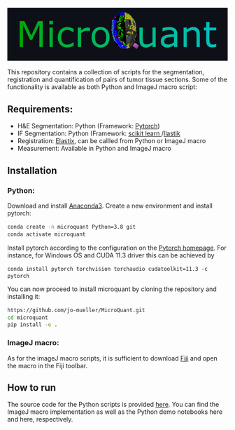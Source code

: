 ![Logo](/Logo/Logo.png)

This repository contains a collection of scripts for the segmentation, registration and quantification of pairs of tumor tissue sections. Some of the functionality is available as both Python and ImageJ macro script:

## Requirements:

- H&E Segmentation: Python (Framework: [Pytorch](https://pytorch.org))
- IF Segmentation: Python (Framework: [scikit learn ](https://scikit-learn.org/stable/index.html)/[Ilastik](https://www.ilastik.org/)
- Registration: [Elastix](https://elastix.lumc.nl/), can be callled from Python or ImageJ macro
- Measurement: Available in Python and ImageJ macro

## Installation

### Python:
Download and install [Anaconda3](https://www.anaconda.com/products/individual). Create a new environment and install pytorch:
```bash
conda create -n microquant Python=3.8 git
conda activate microquant
```

Install pytorch according to the configuration on the [Pytorch homepage](https://pytorch.org/get-started/locally/). For instance, for Windows OS and CUDA 11.3 driver this can be achieved by
```
conda install pytorch torchvision torchaudio cudatoolkit=11.3 -c pytorch
``` 

You can now proceed to install microquant by cloning the repository and installing it:
```bash
https://github.com/jo-mueller/MicroQuant.git
cd microquant
pip install -e .
```

### ImageJ macro:
As for the imageJ macro scripts, it is sufficient to download [Fiji](https://imagej.net/software/fiji/) and open the macro in the Fiji toolbar.

## How to run
The source code for the Python scripts is provided [here](https://github.com/jo-mueller/MicroQuant/tree/main/microquant). You can find the ImageJ macro implementation as well as the Python demo notebooks here and here, respectively.

